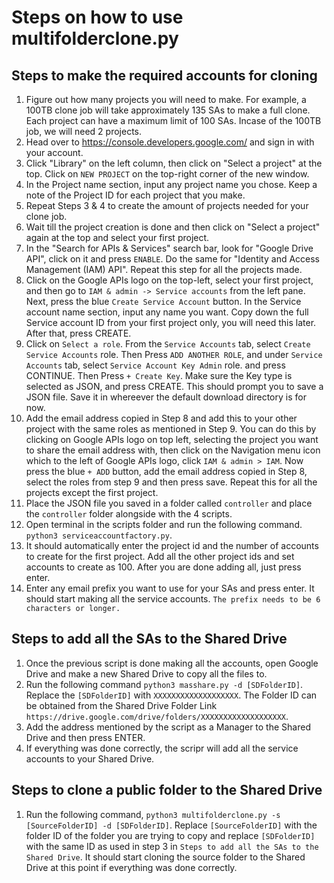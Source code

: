 Steps on how to use multifolderclone.py
=================================

Steps to make the required accounts for cloning
---------------------------------
1) Figure out how many projects you will need to make. For example, a 100TB clone job will take approximately 135 SAs to make a full clone. Each project can have a maximum limit of 100 SAs. Incase of the 100TB job, we will need 2 projects.
2) Head over to <https://console.developers.google.com/> and sign in with your account.
3) Click "Library" on the left column, then click on "Select a project" at the top. Click on `NEW PROJECT` on the top-right corner of the new window.
4) In the Project name section, input any project name you chose. Keep a note of the Project ID for each project that you make.
5) Repeat Steps 3 & 4 to create the amount of projects needed for your clone job.
6) Wait till the project creation is done and then click on "Select a project" again at the top and select your first project.
7) In the "Search for APIs & Services" search bar, look for "Google Drive API", click on it and press `ENABLE`. Do the same for "Identity and Access Management (IAM) API". Repeat this step for all the projects made.
8) Click on the Google APIs logo on the top-left, select your first project, and then go to `IAM & admin -> Service accounts` from the left pane. Next, press the blue `Create Service Account` button. In the Service account name section, input any name you want. Copy down the full Service account ID from your first project only, you will need this later. After that, press CREATE.
9) Click on `Select a role`. From the `Service Accounts` tab, select `Create Service Accounts` role. Then Press `ADD ANOTHER ROLE`, and under `Service Accounts` tab, select `Service Account Key Admin` role. and press CONTINUE. Then Press `+ Create Key`. Make sure the Key type is selected as JSON, and press CREATE. This should prompt you to save a JSON file. Save it in whereever the default download directory is for now.
10) Add the email address copied in Step 8 and add this to your other project with the same roles as mentioned in Step 9. You can do this by clicking on Google APIs logo on top left, selecting the project you want to share the email address with, then click on the Navigation menu icon which to the left of Google APIs logo, click `IAM & admin > IAM`. Now press  the blue `+ ADD` button, add the email address copied in Step 8, select the roles from step 9 and then press save. Repeat this for all the projects except the first project.
11) Place the JSON file you saved in a folder called `controller` and place the `controller` folder alongside with the 4 scripts.
12) Open terminal in the scripts folder and run the following command. `python3 serviceaccountfactory.py`.
13) It should automatically enter the project id and the number of accounts to create for the first project. Add all the other project ids and set accounts to create as 100. After you are done adding all, just press enter.
14) Enter any email prefix you want to use for your SAs and press enter. It should start making all the service accounts.
`The prefix needs to be 6 characters or longer.`

Steps to add all the SAs to the Shared Drive
---------------------------------
1) Once the previous script is done making all the accounts, open Google Drive and make a new Shared Drive to copy all the files to.
2) Run the following command `python3 masshare.py -d [SDFolderID]`. Replace the `[SDFolderID]` with `XXXXXXXXXXXXXXXXXXX`. The Folder ID can be obtained from the Shared Drive Folder Link `https://drive.google.com/drive/folders/XXXXXXXXXXXXXXXXXXX`.
3) Add the address mentioned by the script as a Manager to the Shared Drive and then press ENTER.
4) If everything was done correctly, the scripr will add all the service accounts to your Shared Drive.

Steps to clone a public folder to the Shared Drive
---------------------------------
1) Run the following command, `python3 multifolderclone.py -s [SourceFolderID] -d [SDFolderID]`. Replace `[SourceFolderID]` with the folder ID of the folder you are trying to copy and replace `[SDFolderID]` with the same ID as used in step 3 in `Steps to add all the SAs to the Shared Drive`. It should start cloning the source folder to the Shared Drive at this point if everything was done correctly.

